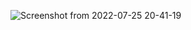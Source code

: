 
![Screenshot from 2022-07-25 20-41-19](https://user-images.githubusercontent.com/96702771/180892911-7376c475-174c-4d6f-9ed3-25c85aeb2042.png)

